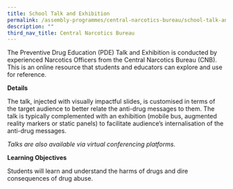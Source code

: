 ```yaml
---
title: School Talk and Exhibition
permalink: /assembly-programmes/central-narcotics-bureau/school-talk-and-exhibition/
description: ""
third_nav_title: Central Narcotics Bureau
---
```

The Preventive Drug Education (PDE) Talk and Exhibition is conducted by experienced Narcotics Officers from the Central Narcotics Bureau (CNB). This is an online resource that students and educators can explore and use for reference.

**Details**

The talk, injected with visually impactful slides, is customised in terms of the target audience to better relate the anti-drug messages to them. The talk is typically complemented with an exhibition (mobile bus, augmented reality markers or static panels) to facilitate audience’s internalisation of the anti-drug messages. 

*Talks are also available via virtual conferencing platforms.*

**Learning Objectives**

Students will learn and understand the harms of drugs and dire consequences of drug abuse.